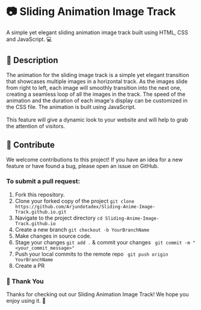 # 📷 Sliding Animation Image Track
A simple yet elegant sliding animation image track built using HTML, CSS and JavaScript. 💻

## 🎨 Description
The animation for the sliding image track is a simple yet elegant transition that showcases multiple images in a horizontal track. As the images slide from right to left, each image will smoothly transition into the next one, creating a seamless loop of all the images in the track. The speed of the animation and the duration of each image's display can be customized in the CSS file. The animation is built using JavaScript. 
<br/><br/>
This feature will give a dynamic look to your website and will help to grab the attention of visitors.

## 🤝 Contribute
We welcome contributions to this project! If you have an idea for a new feature or have found a bug, please open an issue on GitHub.

### To submit a pull request:

1. Fork this repository.
2. Clone your forked copy of the project `git clone https://github.com/Arjundotadex/Sliding-Anime-Image-Track.github.io.git`
3. Navigate to the project directory `cd Sliding-Anime-Image-Track.github.io`
4. Create a new branch `git checkout -b YourBranchName`
5. Make changes in source code.
6. Stage your changes `git add .` & commit your changes ` git commit -m "<your_commit_message>"`
7. Push your local commits to the remote repo ` git push origin YourBranchName`
8. Create a PR

### 🎉 Thank You
Thanks for checking out our Sliding Animation Image Track! We hope you enjoy using it. 🚀
